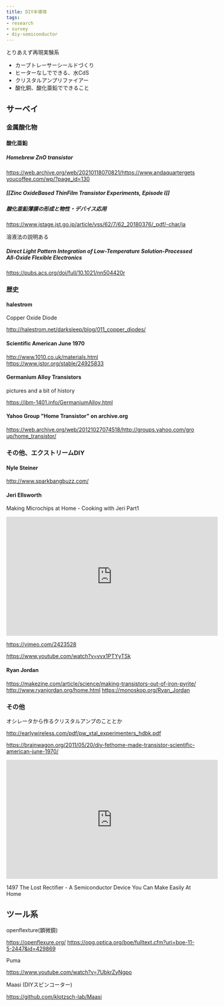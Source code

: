 ```yaml
---
title: DIY半導体
tags:
- research
- survey
- diy-semiconductor
---
```


とりあえず再現実験系

- カーブトレーサーシールドづくり
- ヒーターなしでできる、水CdS
- クリスタルアンプリファイアー
- 酸化銅、酸化亜鉛でできること

## サーベイ

### 金属酸化物

#### 酸化亜鉛

##### Homebrew ZnO transistor

https://web.archive.org/web/20210118070821/https://www.andaquartergetsyoucoffee.com/wp/?page_id=130

##### [[Zinc Oxide­Based Thin­Film Transistor Experiments, Episode I]]

##### 酸化亜鉛薄膜の形成と物性・デバイス応用

https://www.jstage.jst.go.jp/article/vss/62/7/62_20180376/_pdf/-char/ja

溶液法の説明ある

##### Direct Light Pattern Integration of Low-Temperature Solution-Processed All-Oxide Flexible Electronics

https://pubs.acs.org/doi/full/10.1021/nn504420r



### 歴史

#### halestrom 

Copper Oxide Diode

http://halestrom.net/darksleep/blog/011_copper_diodes/

#### Scientific American June 1970

http://www.1010.co.uk/materials.html
https://www.jstor.org/stable/24925833

#### Germanium Alloy Transistors

pictures and a bit of history

https://ibm-1401.info/GermaniumAlloy.html

#### Yahoo Group "Home Transistor" on archive.org

https://web.archive.org/web/20121027074518/http://groups.yahoo.com/group/home_transistor/

### その他、エクストリームDIY

#### Nyle Steiner

http://www.sparkbangbuzz.com/  

#### Jeri Ellsworth

Making Microchips at Home - Cooking with Jeri Part1

<iframe width="560" height="315" src="https://www.youtube.com/embed/PdcKwOo7dmM" title="YouTube video player" frameborder="0" allow="accelerometer; autoplay; clipboard-write; encrypted-media; gyroscope; picture-in-picture; web-share" allowfullscreen></iframe>



https://vimeo.com/2423528

https://www.youtube.com/watch?v=vvx1PTYyTSk


#### Ryan Jordan

https://makezine.com/article/science/making-transistors-out-of-iron-pyrite/
http://www.ryanjordan.org/home.html
https://monoskop.org/Ryan_Jordan

### その他

オシレータから作るクリスタルアンプのこととか

http://earlywireless.com/pdf/pw_xtal_experimenters_hdbk.pdf

https://brainwagon.org/2011/05/20/diy-fethome-made-transistor-scientific-american-june-1970/

<iframe width="560" height="315" src="https://www.youtube.com/embed/vvx1PTYyTSk" title="YouTube video player" frameborder="0" allow="accelerometer; autoplay; clipboard-write; encrypted-media; gyroscope; picture-in-picture; web-share" allowfullscreen></iframe>

1497 The Lost Rectifier - A Semiconductor Device You Can Make Easily At Home


## ツール系

openflexture(顕微鏡)

https://openflexure.org/
https://opg.optica.org/boe/fulltext.cfm?uri=boe-11-5-2447&id=429869

Puma

https://www.youtube.com/watch?v=7UbkrZyNgpo

Maasi (DIYスピンコーター)

https://github.com/klotzsch-lab/Maasi

